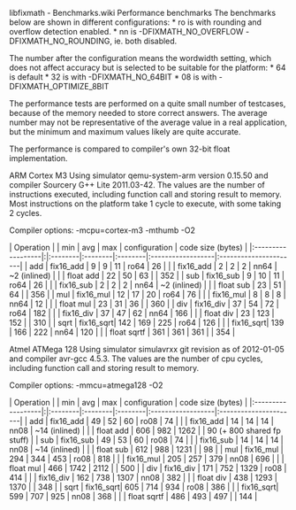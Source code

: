 libfixmath - Benchmarks.wiki
Performance benchmarks
The benchmarks below are shown in different configurations: * ro is with rounding and overflow detection enabled. * nn is -DFIXMATH_NO_OVERFLOW -DFIXMATH_NO_ROUNDING, ie. both disabled.

The number after the configuration means the wordwidth setting, which does not affect accuracy but is selected to be suitable for the platform: * 64 is default * 32 is with -DFIXMATH_NO_64BIT * 08 is with -DFIXMATH_OPTIMIZE_8BIT

The performance tests are performed on a quite small number of testcases, because of the memory needed to store correct answers. The average number may not be representative of the average value in a real application, but the minimum and maximum values likely are quite accurate.

The performance is compared to compiler's own 32-bit float implementation.

ARM Cortex M3
Using simulator qemu-system-arm version 0.15.50 and compiler Sourcery G++ Lite 2011.03-42. The values are the number of instructions executed, including function call and storing result to memory. Most instructions on the platform take 1 cycle to execute, with some taking 2 cycles.

Compiler options: -mcpu=cortex-m3 -mthumb -O2

| Operation | | min | avg | max | configuration | code size (bytes) | |:------------------|:|:--------|:--------|:--------|:------------------|:----------------------| | add | fix16_add | 9 | 9 | 11 | ro64 | 26 | | | fix16_add | 2 | 2 | 2 | nn64 | ~2 (inlined) | | | float add | 22 | 50 | 63 | | 352 | | sub | fix16_sub | 9 | 10 | 11 | ro64 | 26 | | | fix16_sub | 2 | 2 | 2 | nn64 | ~2 (inlined) | | | float sub | 23 | 51 | 64 | | 356 | | mul | fix16_mul | 12 | 17 | 20 | ro64 | 76 | | | fix16_mul | 8 | 8 | 8 | nn64 | 12 | | | float mul | 23 | 31 | 36 | | 360 | | div | fix16_div | 37 | 54 | 72 | ro64 | 182 | | | fix16_div | 37 | 47 | 62 | nn64 | 166 | | | float div | 23 | 123 | 152 | | 310 | | sqrt | fix16_sqrt| 142 | 169 | 225 | ro64 | 126 | | | fix16_sqrt| 139 | 166 | 222 | nn64 | 120 | | | float sqrtf | 361 | 361 | 361 | | 354 |

Atmel ATMega 128
Using simulator simulavrxx git revision as of 2012-01-05 and compiler avr-gcc 4.5.3. The values are the number of cpu cycles, including function call and storing result to memory.

Compiler options: -mmcu=atmega128 -O2

| Operation | | min | avg | max | configuration | code size (bytes) | |:------------------|:|:--------|:--------|:--------|:------------------|:----------------------| | add | fix16_add | 49 | 52 | 60 | ro08 | 74 | | | fix16_add | 14 | 14 | 14 | nn08 | ~14 (inlined) | | | float add | 606 | 982 | 1262 | | 90 (+ 800 shared fp stuff) | | sub | fix16_sub | 49 | 53 | 60 | ro08 | 74 | | | fix16_sub | 14 | 14 | 14 | nn08 | ~14 (inlined) | | | float sub | 612 | 988 | 1231 | | 98 | | mul | fix16_mul | 294 | 344 | 453 | ro08 | 818 | | | fix16_mul | 205 | 257 | 379 | nn08 | 696 | | | float mul | 466 | 1742 | 2112 | | 500 | | div | fix16_div | 171 | 752 | 1329 | ro08 | 414 | | | fix16_div | 162 | 738 | 1307 | nn08 | 382 | | | float div | 438 | 1293 | 1370 | | 348 | | sqrt | fix16_sqrt| 605 | 714 | 934 | ro08 | 386 | | | fix16_sqrt| 599 | 707 | 925 | nn08 | 368 | | | float sqrtf | 486 | 493 | 497 | | 144 |